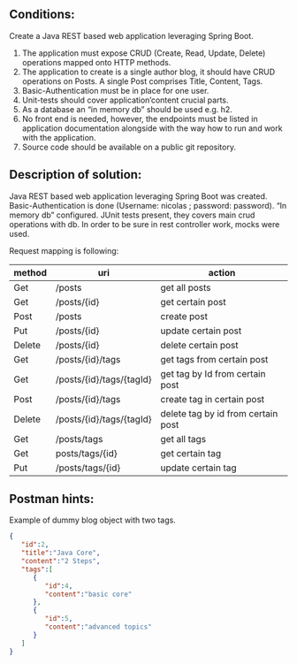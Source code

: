 Conditions:
---
Create a Java REST based web application leveraging Spring Boot. 

1. The application must expose CRUD (Create, Read, Update, Delete) operations mapped onto HTTP methods. 
2. The application to create is a single author blog, it should have CRUD operations on Posts. 
A single Post comprises Title, Content, Tags. 
3. Basic-Authentication must be in place for one user. 
4. Unit-tests should cover application’content crucial parts. 
5. As a database an “in memory db” should be used e.g. h2.
6. No front end is needed, however, the endpoints must be listed in application documentation 
alongside with the way how to run and work with the application.
7. Source code should be available on a public git repository.

Description of solution:
---
Java REST based web application leveraging Spring Boot was created.
Basic-Authentication is done (Username: nicolas ; password: password). 
“In memory db” configured. JUnit tests present, they covers main crud operations with db. 
In order to be sure in rest controller work, mocks were used. 

Request mapping is following:

method|uri|action
------|------------------------|------
Get | /posts | get all posts
Get | /posts/{id} | get certain post
Post | /posts | create post
Put | /posts/{id} | update certain post
Delete | /posts/{id} | delete certain post
Get | /posts/{id}/tags | get tags from certain post
Get | /posts/{id}/tags/{tagId} | get tag by Id from certain post
Post | /posts/{id}/tags | create tag in certain post
Delete | /posts/{id}/tags/{tagId} | delete tag by id from certain post
Get | /posts/tags | get all tags
Get | posts/tags/{id} | get certain tag
Put | /posts/tags/{id} | update certain tag

Postman hints:
---
Example of dummy blog object with two tags.
```json
{  
   "id":2,
   "title":"Java Core",
   "content":"2 Steps",
   "tags":[  
      {  
         "id":4,
         "content":"basic core"
      },
      {  
         "id":5,
         "content":"advanced topics"
      }
   ]
}
```


